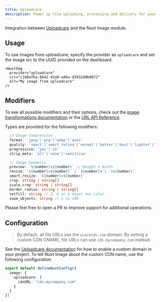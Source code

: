 ```yaml
---
title: Uploadcare
description: Power up file uploading, processing and delivery for your app in one sitting.
---
```


Integration between [Uploadcare](https://uploadcare.com/) and the Nuxt Image module.

## Usage
To use images from uploadcare, specify the provider as `uploadcare` and set the image src to the UUID provided on the dashboard.

```vue [page.vue]
<NuxtImg
  provider="uploadcare"
  src="c160afba-8b42-45a9-a46a-d393248b0072"
  alt="My image from uploadcare"
/>
```


## Modifiers
To see all possible modifiers and their options, check out the [image transformations documentation](https://uploadcare.com/docs/transformations/image/) or the [URL API Reference](https://uploadcare.com/api-refs/url-api/).

Types are provided for the following modifiers:
```ts [src/types/module.ts]
  // Image Compression
  format: 'jpeg'|'png'|'webp'|'auto'
  quality: 'smart'|'smart_retina'|'normal'|'better'|'best'|'lighter'|'lightest'
  progressive: 'yes'|'no'
  strip_meta: 'all'|'none'|'sensitive'

  // Image Geometry
  preview: `${number}x${number}` // Height x Width
  resize: `${number}x${number}` | `${number}x`| `x${number}` 
  smart_resize: `${number}x${number}`
  crop: string | string[]
  scale_crop: string | string[]
  border_radius: string | string[]
  setfill: string // 3, 6 or 8 digit hex color
  zoom_objects: string // 1 to 100
```

Please feel free to open a PR to improve support for additional operations.

## Configuration

> By default, all file URLs use the `ucarecdn.com` domain. By setting a custom CDN CNAME, file URLs can use `cdn.mycompany.com` instead.

See the [Uploadcare documentation](https://uploadcare.com/docs/delivery/cdn/#custom-cdn-cname) for how to enable a custom domain in your project. To tell Nuxt Image about the custom CDN name, use the following configuration:

```ts  [nuxt.config.ts]
export default defineNuxtConfig({
  image: {
    uploadcare: {
      cdnURL: "cdn.mycompany.com"
    }
  }
})
```
